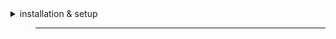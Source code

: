 <details>
  <summary>installation & setup</summary>

> ___

> visit [Hydrogen Offical Website](https://hydrogen.sh/download)
>
> Download For Android
>
> Download client.apk
>
> install it
>
> Open roblox
>
> Grant Roblox Storage permissions
</details>

> ____
